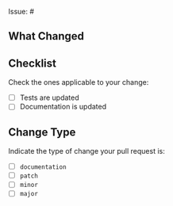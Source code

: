 Issue: #

## What Changed

<!-- Insert a description below -->

## Checklist

Check the ones applicable to your change:

- [ ] Tests are updated
- [ ] Documentation is updated

## Change Type

Indicate the type of change your pull request is:

- [ ] `documentation`
- [ ] `patch`
- [ ] `minor`
- [ ] `major`
